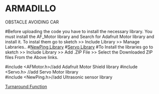 # ARMADILLO 
OBSTACLE AVOIDING CAR


#Before uploading the code you have to install the necessary library. You must install the AF_Motor library and Search for Adafruit Motor library and install it. To instal them go to sketch >> Include Library >> Manage Labraries..
#[NewPing Library](https://github.com/livetronic/Arduino-NewPing) 
#[Servo Library](https://github.com/arduino-libraries/Servo.git) 
#To Install the libraries go to sketch >> Include Library >> Add .ZIP File >> Select the Downloaded ZIP files From the Above links.

#include <AFMotor.h>//add Adafruit Motor Shield library
#include <Servo.h> //add Servo Motor library            
#include <NewPing.h>//add Ultrasonic sensor library

[Turnaround Function](https://github.com/zhyrgalbekov/ARMADILO-/blob/main/turnaround.h.txt)
